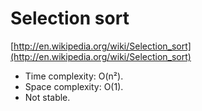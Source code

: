 # Selection sort

[http://en.wikipedia.org/wiki/Selection_sort](http://en.wikipedia.org/wiki/Selection_sort)

* Time complexity: O(n²).
* Space complexity: O(1).
* Not stable.
